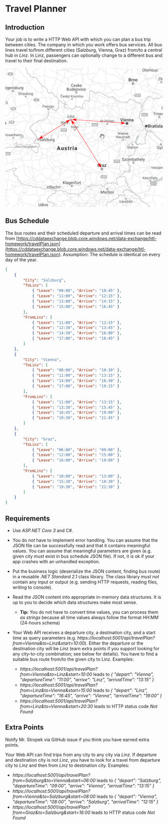 # Travel Planner

## Introduction

Your job is to write a HTTP Web API with which you can plan a bus trip between cities. The company in which you work offers bus services. All bus lines travel to/from different cities (Salzburg, Vienna, Graz) from/to a central hub in *Linz*. In Linz, passengers can optionally change to a different bus and travel to their final destination.

![Bus Routes](routes.png)

## Bus Schedule

The bus routes and their scheduled departure and arrival times can be read from [https://cddataexchange.blob.core.windows.net/data-exchange/htl-homework/travelPlan.json](https://cddataexchange.blob.core.windows.net/data-exchange/htl-homework/travelPlan.json). Assumption: The schedule is identical on every day of the year.

```json
[
    {
        "City": "Salzburg",
        "ToLinz": [
            { "Leave": "09:00", "Arrive": "10:45" },
            { "Leave": "11:00", "Arrive": "12:15" },
            { "Leave": "13:00", "Arrive": "14:15" },
            { "Leave": "15:00", "Arrive": "16:45" }
        ],
        "FromLinz": [
            { "Leave": "11:00", "Arrive": "12:15" },
            { "Leave": "12:30", "Arrive": "13:45" },
            { "Leave": "14:30", "Arrive": "16:00" },
            { "Leave": "17:00", "Arrive": "18:45" }
        ]
    },
    {
        "City": "Vienna",
        "ToLinz": [
            { "Leave": "08:00", "Arrive": "10:30" },
            { "Leave": "11:00", "Arrive": "13:15" },
            { "Leave": "14:00", "Arrive": "16:30" },
            { "Leave": "17:00", "Arrive": "19:15" }
        ],
        "FromLinz": [
            { "Leave": "11:00", "Arrive": "13:15" },
            { "Leave": "13:30", "Arrive": "15:45" },
            { "Leave": "16:45", "Arrive": "19:00" },
            { "Leave": "19:30", "Arrive": "21:45" }
        ]
    },
    {
        "City": "Graz",
        "ToLinz": [
            { "Leave": "06:00", "Arrive": "09:00" },
            { "Leave": "12:00", "Arrive": "15:00" },
            { "Leave": "16:00", "Arrive": "19:00" }
        ],
        "FromLinz": [
            { "Leave": "10:00", "Arrive": "13:00" },
            { "Leave": "15:30", "Arrive": "18:30" },
            { "Leave": "19:30", "Arrive": "22:30" }
        ]
    }
]
```

## Requirements

* Use *ASP.NET Core 3* and C#.

* You do *not* have to implement error handling. You can assume that the JSON file can be successfully read and that it contains meaningful values. You can assume that meaningful parameters are given (e.g. given city must exist in bus schedule JSON file). If not, it is ok if your app crashes with an unhandled exception.

* Put the business logic (deserialize the JSON content, finding bus route) in a reusable *.NET Standard 2.1* class library. The class library *must not* contain any input or output (e.g. sending HTTP requests, reading files, writing to console).

* Read the JSON content into appropriate in-memory data structures. It is up to you to decide which data structures make most sense.
  * **Tip:** You do not have to convert time values, you can process them *as strings* because all time values always follow the format *HH:MM* (24-hours schema)

* Your Web API receives a departure city, a destination city, and a start time as query parameters (e.g. *https://localhost:5001/api/travelPlan?from=Vienna&to=Linz&start=10:00*). Either the departure or the destination city will be *Linz* (earn extra points if you support looking for any city-to-city combination; see below for details). You have to find a suitable bus route from/to the given city to Linz. Examples:
  * *https://localhost:5001/api/travelPlan?from=Vienna&to=Linz&start=10:00* leads to *{ "depart": "Vienna", "departureTime": "11:00", "arrive": "Linz", "arrivalTime": "13:15" }*
  * *https://localhost:5001/api/travelPlan?from=Linz&to=Vienna&start=15:00* leads to *{ "depart": "Linz", "departureTime": "16:45", "arrive": "Vienna", "arrivalTime": "19:00" }*
  * *https://localhost:5001/api/travelPlan?from=Linz&to=Vienna&start=20:30* leads to HTTP status code *Not Found*

## Extra Points

Notify Mr. Stropek via GitHub issue if you think you have earned extra points.

Your Web API can find trips from any city to any city via *Linz*. If departure and destination city is not *Linz*, you have to look for a travel from departure city to *Linz* and then from *Linz* to destination city. Examples:

* *https://localhost:5001/api/travelPlan?from=Salzburg&to=Vienna&start=06:00* leads to *{ "depart": "Salzburg", "departureTime": "09:00", "arrive": "Vienna", "arrivalTime": "13:15" }*
* *https://localhost:5001/api/travelPlan?from=Vienna&to=Salzburg&start=08:00* leads to *{ "depart": "Vienna", "departureTime": "08:00", "arrive": "Salzburg", "arrivalTime": "12:15" }*
* *https://localhost:5001/api/travelPlan?from=Graz&to=Salzburg&start=16:00* leads to HTTP status code *Not Found*
